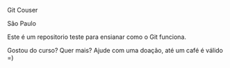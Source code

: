 Git Couser

São Paulo 

Este é um repositorio teste para ensianar como o Git funciona. 

Gostou do curso? Quer mais? Ajude com uma doação, até um café é válido  =)